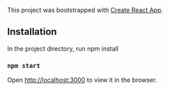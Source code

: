 This project was bootstrapped with [Create React App](https://github.com/facebook/create-react-app).

## Installation

In the project directory, run npm install

### `npm start`

Open [http://localhost:3000](http://localhost:3000) to view it in the browser.
